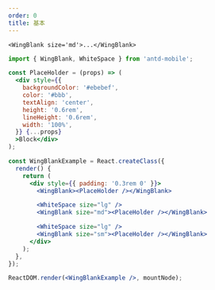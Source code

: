 ```yaml
---
order: 0
title: 基本
---
```


```<WingBlank size='md'>...</WingBlank>```

````jsx
import { WingBlank, WhiteSpace } from 'antd-mobile';

const PlaceHolder = (props) => (
  <div style={{
    backgroundColor: '#ebebef',
    color: '#bbb',
    textAlign: 'center',
    height: '0.6rem',
    lineHeight: '0.6rem',
    width: '100%',
  }} {...props}
  >Block</div>
);

const WingBlankExample = React.createClass({
  render() {
    return (
      <div style={{ padding: '0.3rem 0' }}>
        <WingBlank><PlaceHolder /></WingBlank>

        <WhiteSpace size="lg" />
        <WingBlank size="md"><PlaceHolder /></WingBlank>

        <WhiteSpace size="lg" />
        <WingBlank size="sm"><PlaceHolder /></WingBlank>
      </div>
    );
  },
});

ReactDOM.render(<WingBlankExample />, mountNode);
````
